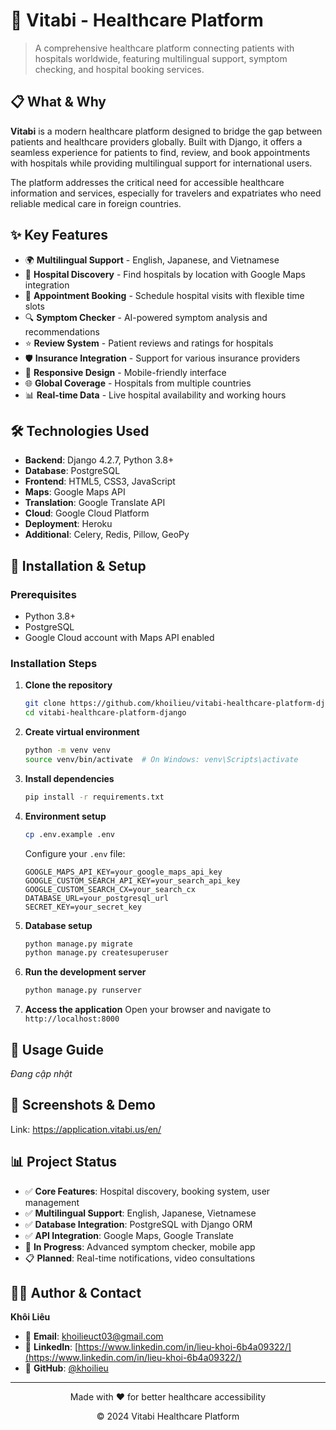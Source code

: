 # 🏥 Vitabi - Healthcare Platform

> A comprehensive healthcare platform connecting patients with hospitals worldwide, featuring multilingual support, symptom checking, and hospital booking services.

## 📋 What & Why

**Vitabi** is a modern healthcare platform designed to bridge the gap between patients and healthcare providers globally. Built with Django, it offers a seamless experience for patients to find, review, and book appointments with hospitals while providing multilingual support for international users.

The platform addresses the critical need for accessible healthcare information and services, especially for travelers and expatriates who need reliable medical care in foreign countries.

## ✨ Key Features

- 🌍 **Multilingual Support** - English, Japanese, and Vietnamese
- 🏥 **Hospital Discovery** - Find hospitals by location with Google Maps integration
- 📅 **Appointment Booking** - Schedule hospital visits with flexible time slots
- 🔍 **Symptom Checker** - AI-powered symptom analysis and recommendations
- ⭐ **Review System** - Patient reviews and ratings for hospitals
- 🛡️ **Insurance Integration** - Support for various insurance providers
- 📱 **Responsive Design** - Mobile-friendly interface
- 🌐 **Global Coverage** - Hospitals from multiple countries
- 📊 **Real-time Data** - Live hospital availability and working hours

## 🛠️ Technologies Used

- **Backend**: Django 4.2.7, Python 3.8+
- **Database**: PostgreSQL
- **Frontend**: HTML5, CSS3, JavaScript
- **Maps**: Google Maps API
- **Translation**: Google Translate API
- **Cloud**: Google Cloud Platform
- **Deployment**: Heroku
- **Additional**: Celery, Redis, Pillow, GeoPy

## 🚀 Installation & Setup

### Prerequisites
- Python 3.8+
- PostgreSQL
- Google Cloud account with Maps API enabled

### Installation Steps

1. **Clone the repository**
   ```bash
   git clone https://github.com/khoilieu/vitabi-healthcare-platform-django.git
   cd vitabi-healthcare-platform-django
   ```

2. **Create virtual environment**
   ```bash
   python -m venv venv
   source venv/bin/activate  # On Windows: venv\Scripts\activate
   ```

3. **Install dependencies**
   ```bash
   pip install -r requirements.txt
   ```

4. **Environment setup**
   ```bash
   cp .env.example .env
   ```
   
   Configure your `.env` file:
   ```env
   GOOGLE_MAPS_API_KEY=your_google_maps_api_key
   GOOGLE_CUSTOM_SEARCH_API_KEY=your_search_api_key
   GOOGLE_CUSTOM_SEARCH_CX=your_search_cx
   DATABASE_URL=your_postgresql_url
   SECRET_KEY=your_secret_key
   ```

5. **Database setup**
   ```bash
   python manage.py migrate
   python manage.py createsuperuser
   ```

6. **Run the development server**
   ```bash
   python manage.py runserver
   ```

7. **Access the application**
   Open your browser and navigate to `http://localhost:8000`

## 📖 Usage Guide

*Đang cập nhật*

## 📸 Screenshots & Demo

Link: https://application.vitabi.us/en/

## 📊 Project Status

- ✅ **Core Features**: Hospital discovery, booking system, user management
- ✅ **Multilingual Support**: English, Japanese, Vietnamese
- ✅ **Database Integration**: PostgreSQL with Django ORM
- ✅ **API Integration**: Google Maps, Google Translate
- 🔄 **In Progress**: Advanced symptom checker, mobile app
- 📋 **Planned**: Real-time notifications, video consultations

## 👨‍💻 Author & Contact

**Khôi Liêu**

- 📧 **Email**: [khoilieuct03@gmail.com](mailto:khoilieuct03@gmail.com)
- 💼 **LinkedIn**: [https://www.linkedin.com/in/lieu-khoi-6b4a09322/](https://www.linkedin.com/in/lieu-khoi-6b4a09322/)
- 🐙 **GitHub**: [@khoilieu](https://github.com/khoilieu)

---

<div align="center">
  <p>Made with ❤️ for better healthcare accessibility</p>
  <p>© 2024 Vitabi Healthcare Platform</p>
</div>